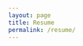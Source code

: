 ```yaml
---
layout: page
title: Resume
permalink: /resume/
---
```


<object data="/assets/resume.pdf" width="1000" height="1000" type='application/pdf'></object>
